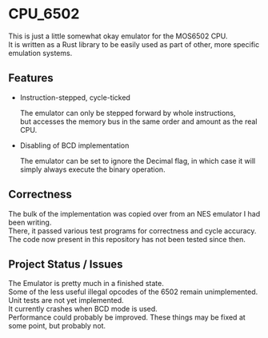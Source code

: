 # CPU_6502

This is just a little somewhat okay emulator for the MOS6502 CPU.  
It is written as a Rust library to be easily used as part of other, more
specific emulation systems.

## Features
- Instruction-stepped, cycle-ticked

    The emulator can only be stepped forward by whole instructions,  
    but accesses the memory bus in the same order and amount as the real CPU.

- Disabling of BCD implementation

    The emulator can be set to ignore the Decimal flag,
    in which case it will simply always execute the binary operation.



## Correctness
The bulk of the implementation was copied over from an
NES emulator I had been writing.  
There, it passed various test programs for correctness and cycle accuracy.  
The code now present in this repository has not been tested since then.

## Project Status / Issues
The Emulator is pretty much in a finished state.  
Some of the less useful illegal opcodes of the 6502 remain unimplemented.  
Unit tests are not yet implemented.  
It currently crashes when BCD mode is used.  
Performance could probably be improved.
These things may be fixed at some point, but probably not.
